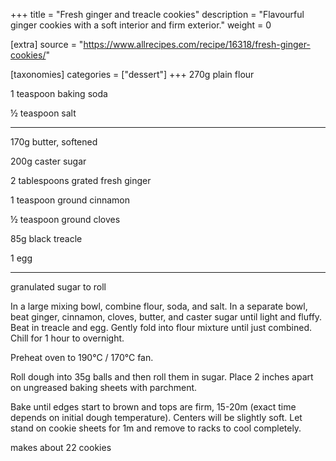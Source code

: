 +++
title = "Fresh ginger and treacle cookies"
description = "Flavourful ginger cookies with a soft interior and firm exterior."
weight = 0

[extra]
source = "https://www.allrecipes.com/recipe/16318/fresh-ginger-cookies/"

[taxonomies]
categories = ["dessert"]
+++
270g plain flour

1 teaspoon baking soda

½ teaspoon salt

---

170g butter, softened

200g caster sugar

2 tablespoons grated fresh ginger

1 teaspoon ground cinnamon

½ teaspoon ground cloves

85g black treacle

1 egg

---

granulated sugar to roll
<!-- sep -->
In a large mixing bowl, combine flour, soda, and salt.
In a separate bowl, beat ginger, cinnamon, cloves, butter, and caster sugar until light and fluffy.
Beat in treacle and egg.
Gently fold into flour mixture until just combined.
Chill for 1 hour to overnight.

Preheat oven to 190°C / 170°C fan.

Roll dough into 35g balls and then roll them in sugar.
Place 2 inches apart on ungreased baking sheets with parchment.

Bake until edges start to brown and tops are firm, 15-20m (exact time depends on initial dough temperature).
Centers will be slightly soft.
Let stand on cookie sheets for 1m and remove to racks to cool completely.
<!-- sep -->
makes about 22 cookies
